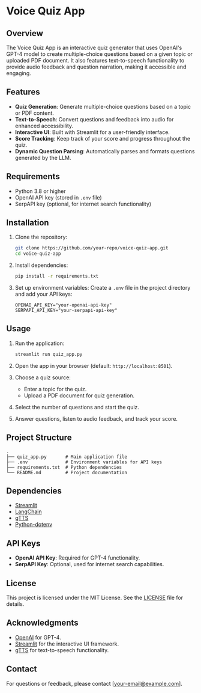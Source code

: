 # Voice Quiz App

## Overview
The Voice Quiz App is an interactive quiz generator that uses OpenAI's GPT-4 model to create multiple-choice questions based on a given topic or uploaded PDF document. It also features text-to-speech functionality to provide audio feedback and question narration, making it accessible and engaging.

## Features
- **Quiz Generation**: Generate multiple-choice questions based on a topic or PDF content.
- **Text-to-Speech**: Convert questions and feedback into audio for enhanced accessibility.
- **Interactive UI**: Built with Streamlit for a user-friendly interface.
- **Score Tracking**: Keep track of your score and progress throughout the quiz.
- **Dynamic Question Parsing**: Automatically parses and formats questions generated by the LLM.

## Requirements
- Python 3.8 or higher
- OpenAI API key (stored in `.env` file)
- SerpAPI key (optional, for internet search functionality)

## Installation
1. Clone the repository:
   ```bash
   git clone https://github.com/your-repo/voice-quiz-app.git
   cd voice-quiz-app
   ```

2. Install dependencies:
   ```bash
   pip install -r requirements.txt
   ```

3. Set up environment variables:
   Create a `.env` file in the project directory and add your API keys:
   ```plaintext
   OPENAI_API_KEY="your-openai-api-key"
   SERPAPI_API_KEY="your-serpapi-api-key"
   ```

## Usage
1. Run the application:
   ```bash
   streamlit run quiz_app.py
   ```

2. Open the app in your browser (default: `http://localhost:8501`).

3. Choose a quiz source:
   - Enter a topic for the quiz.
   - Upload a PDF document for quiz generation.

4. Select the number of questions and start the quiz.

5. Answer questions, listen to audio feedback, and track your score.

## Project Structure
```
.
├── quiz_app.py       # Main application file
├── .env              # Environment variables for API keys
├── requirements.txt  # Python dependencies
└── README.md         # Project documentation
```

## Dependencies
- [Streamlit](https://streamlit.io/)
- [LangChain](https://github.com/hwchase17/langchain)
- [gTTS](https://pypi.org/project/gTTS/)
- [Python-dotenv](https://pypi.org/project/python-dotenv/)

## API Keys
- **OpenAI API Key**: Required for GPT-4 functionality.
- **SerpAPI Key**: Optional, used for internet search capabilities.

## License
This project is licensed under the MIT License. See the [LICENSE](LICENSE) file for details.

## Acknowledgments
- [OpenAI](https://openai.com/) for GPT-4.
- [Streamlit](https://streamlit.io/) for the interactive UI framework.
- [gTTS](https://pypi.org/project/gTTS/) for text-to-speech functionality.

## Contact
For questions or feedback, please contact [your-email@example.com].